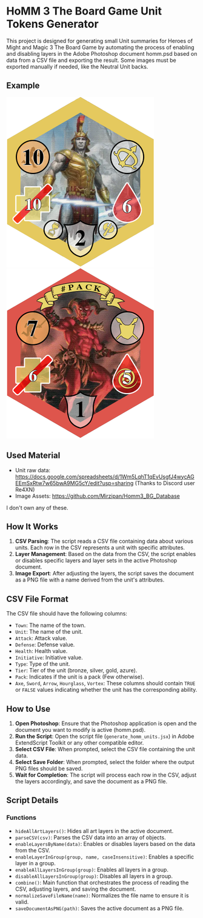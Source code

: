 # HoMM 3 The Board Game Unit Tokens Generator

This project is designed for generating small Unit summaries for Heroes of Might and Magic 3 The Board Game by automating the process of enabling and disabling layers in the Adobe Photoshop document homm.psd based on data from a CSV file and exporting the result. Some images must be exported manually if needed, like the Neutral Unit backs.

## Example

![example_1.png](example_1.png)![example_2.png](example_2.png)

## Used Material

- Unit raw data: https://docs.google.com/spreadsheets/d/1Wm5LqhT1qEvUsgfJ4wycAGEEmSxRtw7w65bwA9MG5cY/edit?usp=sharing (Thanks to Discord user Re4XN)
- Image Assets: https://github.com/Mirzipan/Homm3_BG_Database

I don't own any of these.

## How It Works

1. **CSV Parsing**: The script reads a CSV file containing data about various units. Each row in the CSV represents a unit with specific attributes.
2. **Layer Management**: Based on the data from the CSV, the script enables or disables specific layers and layer sets in the active Photoshop document.
3. **Image Export**: After adjusting the layers, the script saves the document as a PNG file with a name derived from the unit's attributes.

## CSV File Format

The CSV file should have the following columns:

- `Town`: The name of the town.
- `Unit`: The name of the unit.
- `Attack`: Attack value.
- `Defense`: Defense value.
- `Health`: Health value.
- `Initiative`: Initiative value.
- `Type`: Type of the unit.
- `Tier`: Tier of the unit (bronze, silver, gold, azure).
- `Pack`: Indicates if the unit is a pack (Few otherwise).
- `Axe`, `Sword`, `Arrow`, `Hourglass`, `Vortex`: These columns should contain `TRUE` or `FALSE` values indicating whether the unit has the corresponding ability.

## How to Use

1. **Open Photoshop**: Ensure that the Photoshop application is open and the document you want to modify is active (homm.psd).
2. **Run the Script**: Open the script file (`generate_homm_units.jsx`) in Adobe ExtendScript Toolkit or any other compatible editor.
3. **Select CSV File**: When prompted, select the CSV file containing the unit data.
4. **Select Save Folder**: When prompted, select the folder where the output PNG files should be saved.
5. **Wait for Completion**: The script will process each row in the CSV, adjust the layers accordingly, and save the document as a PNG file.

## Script Details

### Functions

- `hideAllArtLayers()`: Hides all art layers in the active document.
- `parseCSV(csv)`: Parses the CSV data into an array of objects.
- `enableLayersByName(data)`: Enables or disables layers based on the data from the CSV.
- `enableLayerInGroup(group, name, caseInsensitive)`: Enables a specific layer in a group.
- `enableAllLayersInGroup(group)`: Enables all layers in a group.
- `disableAllLayersInGroup(group)`: Disables all layers in a group.
- `combine()`: Main function that orchestrates the process of reading the CSV, adjusting layers, and saving the document.
- `normalizeSaveFileName(name)`: Normalizes the file name to ensure it is valid.
- `saveDocumentAsPNG(path)`: Saves the active document as a PNG file.
